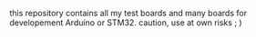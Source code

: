 this repository contains all my test boards and many boards for developement Arduino or STM32. caution, use at own risks ; )

